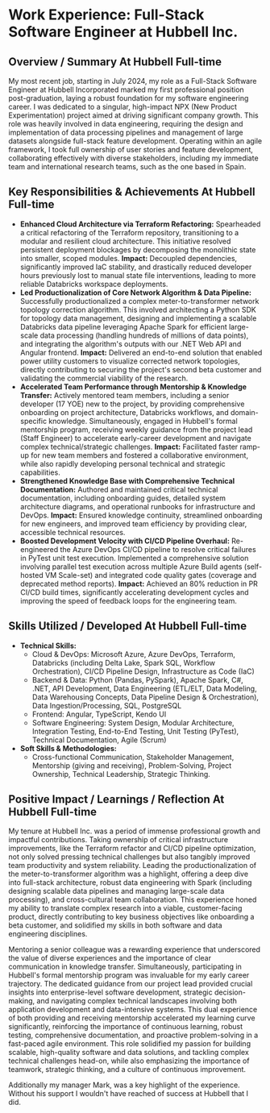 # Work Experience: Full-Stack Software Engineer at Hubbell Inc.

## Overview / Summary At Hubbell Full-time

My most recent job, starting in July 2024, my role as a Full-Stack Software Engineer at Hubbell Incorporated marked my first professional position post-graduation, laying a robust foundation for my software engineering career. I was dedicated to a singular, high-impact NPX (New Product Experimentation) project aimed at driving significant company growth. This role was heavily involved in data engineering, requiring the design and implementation of data processing pipelines and management of large datasets alongside full-stack feature development. Operating within an agile framework, I took full ownership of user stories and feature development, collaborating effectively with diverse stakeholders, including my immediate team and international research teams, such as the one based in Spain.

## Key Responsibilities & Achievements At Hubbell Full-time

*   **Enhanced Cloud Architecture via Terraform Refactoring:** Spearheaded a critical refactoring of the Terraform repository, transitioning to a modular and resilient cloud architecture. This initiative resolved persistent deployment blockages by decomposing the monolithic state into smaller, scoped modules. **Impact:** Decoupled dependencies, significantly improved IaC stability, and drastically reduced developer hours previously lost to manual state file interventions, leading to more reliable Databricks workspace deployments.
*   **Led Productionalization of Core Network Algorithm & Data Pipeline:** Successfully productionalized a complex meter-to-transformer network topology correction algorithm. This involved architecting a Python SDK for topology data management, designing and implementing a scalable Databricks data pipeline leveraging Apache Spark for efficient large-scale data processing (handling hundreds of millions of data points), and integrating the algorithm's outputs with our .NET Web API and Angular frontend. **Impact:** Delivered an end-to-end solution that enabled power utility customers to visualize corrected network topologies, directly contributing to securing the project's second beta customer and validating the commercial viability of the research.
*   **Accelerated Team Performance through Mentorship & Knowledge Transfer:** Actively mentored team members, including a senior developer (17 YOE) new to the project, by providing comprehensive onboarding on project architecture, Databricks workflows, and domain-specific knowledge. Simultaneously, engaged in Hubbell's formal mentorship program, receiving weekly guidance from the project lead (Staff Engineer) to accelerate early-career development and navigate complex technical/strategic challenges. **Impact:** Facilitated faster ramp-up for new team members and fostered a collaborative environment, while also rapidly developing personal technical and strategic capabilities.
*   **Strengthened Knowledge Base with Comprehensive Technical Documentation:** Authored and maintained critical technical documentation, including onboarding guides, detailed system architecture diagrams, and operational runbooks for infrastructure and DevOps. **Impact:** Ensured knowledge continuity, streamlined onboarding for new engineers, and improved team efficiency by providing clear, accessible technical resources.
*   **Boosted Development Velocity with CI/CD Pipeline Overhaul:** Re-engineered the Azure DevOps CI/CD pipeline to resolve critical failures in PyTest unit test execution. Implemented a comprehensive solution involving parallel test execution across multiple Azure Build agents (self-hosted VM Scale-set) and integrated code quality gates (coverage and deprecated method reports). **Impact:** Achieved an 80% reduction in PR CI/CD build times, significantly accelerating development cycles and improving the speed of feedback loops for the engineering team.

## Skills Utilized / Developed At Hubbell Full-time

*   **Technical Skills:**
    *   Cloud & DevOps: Microsoft Azure, Azure DevOps, Terraform, Databricks (including Delta Lake, Spark SQL, Workflow Orchestration), CI/CD Pipeline Design, Infrastructure as Code (IaC)
    *   Backend & Data: Python (Pandas, PySpark), Apache Spark, C#, .NET, API Development, Data Engineering (ETL/ELT, Data Modeling, Data Warehousing Concepts, Data Pipeline Design & Orchestration), Data Ingestion/Processing, SQL, PostgreSQL
    *   Frontend: Angular, TypeScript, Kendo UI
    *   Software Engineering: System Design, Modular Architecture, Integration Testing, End-to-End Testing, Unit Testing (PyTest), Technical Documentation, Agile (Scrum)
*   **Soft Skills & Methodologies:**
    *   Cross-functional Communication, Stakeholder Management, Mentorship (giving and receiving), Problem-Solving, Project Ownership, Technical Leadership, Strategic Thinking.

## Positive Impact / Learnings / Reflection At Hubbell Full-time

My tenure at Hubbell Inc. was a period of immense professional growth and impactful contributions. Taking ownership of critical infrastructure improvements, like the Terraform refactor and CI/CD pipeline optimization, not only solved pressing technical challenges but also tangibly improved team productivity and system reliability. Leading the productionalization of the meter-to-transformer algorithm was a highlight, offering a deep dive into full-stack architecture, robust data engineering with Spark (including designing scalable data pipelines and managing large-scale data processing), and cross-cultural team collaboration. This experience honed my ability to translate complex research into a viable, customer-facing product, directly contributing to key business objectives like onboarding a beta customer, and solidified my skills in both software and data engineering disciplines.

Mentoring a senior colleague was a rewarding experience that underscored the value of diverse experiences and the importance of clear communication in knowledge transfer. Simultaneously, participating in Hubbell's formal mentorship program was invaluable for my early career trajectory. The dedicated guidance from our project lead provided crucial insights into enterprise-level software development, strategic decision-making, and navigating complex technical landscapes involving both application development and data-intensive systems. This dual experience of both providing and receiving mentorship accelerated my learning curve significantly, reinforcing the importance of continuous learning, robust testing, comprehensive documentation, and proactive problem-solving in a fast-paced agile environment. This role solidified my passion for building scalable, high-quality software and data solutions, and tackling complex technical challenges head-on, while also emphasizing the importance of teamwork, strategic thinking, and a culture of continuous improvement.

Additionally my manager Mark, was a key highlight of the experience. Without his support I wouldn't have reached of success at Hubbell that I did.